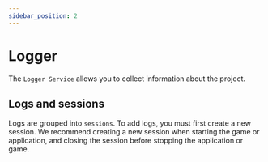 ```yaml
---
sidebar_position: 2
---
```


# Logger

The `Logger Service` allows you to collect information about the project.

## Logs and sessions
Logs are grouped into `sessions`. To add logs, you must first create a new session. We recommend creating a new session when starting the game or application, and closing the session before stopping the application or game.
